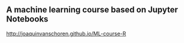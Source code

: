 ## A machine learning course based on Jupyter Notebooks

http://joaquinvanschoren.github.io/ML-course-R
